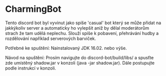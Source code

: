 # CharmingBot

Tento discord bot byl vyvinut jako spíše 'casual' bot který se může přidat na jakkýkoliv server
a automaticky ho vylepšit aniž by dělal moderátorům strach že tam udělá neplechu. Slouží spíše 
k pobavení, přehrávání hudby a rozdělování například serverových barviček.



Potřebné ke spuštění: Nainstalovaný JDK 16.02. nebo výše.

Návod na spuštění: Prosím navigujte do discord-bot/build/libs/ a spusťte zde umístěný shadow.jar
v konzoli (java -jar shadow.jar). Dále postupujte podle instrukcí v konzoli.
